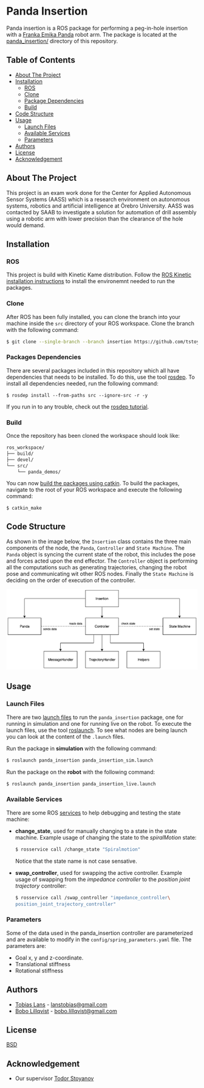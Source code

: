 # Panda Insertion
Panda insertion is a ROS package for performing a peg-in-hole insertion with a [Franka Emika Panda](https://www.franka.de/panda/) robot arm. The package is located at the [panda_insertion/](/panda_insertion) directory of this repository.

## Table of Contents
* [About The Project](#about-the-project)
* [Installation](#installation)
    * [ROS](#ros)
    * [Clone](#clone)
    * [Package Dependencies](#packages-dependencies)
    * [Build](#build)
* [Code Structure](#code-structure)
* [Usage](#usage)
    * [Launch Files](#launch-files)
    * [Available Services](#available-services)
    * [Parameters](#parameters)
* [Authors](#authors)
* [License](#license)
* [Acknowledgement](#acknowledgement)

## About The Project
This project is an exam work done for the Center for Applied Autonomous Sensor Systems (AASS) which is a research environment on autonomous systems, robotics and artificial intelligence at Örebro University. AASS was contacted by SAAB to investigate a solution for automation of drill assembly using a robotic arm with lower precision than the clearance of the hole would demand.

## Installation

### ROS
This project is build with Kinetic Kame distribution. Follow the [ROS Kinetic installation instructions](http://wiki.ros.org/kinetic/Installation) to install the environemnt needed to run the packages.

### Clone
After ROS has been fully installed, you can clone the branch into your machine inside the `src` directory of your ROS workspace. Clone the branch with the following command:
```bash
$ git clone --single-branch --branch insertion https://github.com/tstoyanov/panda_demos
```

### Packages Dependencies
There are several packages included in this repository which all have dependencies that needs to be installed. To do this, use the tool [rosdep](http://wiki.ros.org/rosdep). To install all dependencies needed, run the following command:
```
$ rosdep install --from-paths src --ignore-src -r -y
```
If you run in to any trouble, check out the [rosdep tutorial](http://wiki.ros.org/ROS/Tutorials/rosdep).

### Build
Once the repository has been cloned the workspace should look like:
```
ros_workspace/
├── build/
├── devel/
└── src/
    └── panda_demos/
```
You can now [build the packages using catkin](http://wiki.ros.org/ROS/Tutorials/BuildingPackages). To build the packages, navigate to the root of your ROS workspace and execute the following command:

```
$ catkin_make
```

## Code Structure
As shown in the image below, the `Insertion` class contains the three main components of the node, the `Panda`, `Controller` and `State Machine`. The `Panda` object is syncing the current state of the robot, this includes the pose and forces acted upon the end effector. The `Controller` object is performing all the computations such as generating trajectories, changing the robot pose and communicating wit other ROS nodes. Finally the `State Machine` is deciding on the order of execution of the controller.

![](/panda_insertion/meta/class_diagram_simple.png)

## Usage
### Launch Files
There are two [launch files](http://wiki.ros.org/roslaunch/XML) to run the `panda_insertion` package, one for running in simulation and one for running live on the robot. To execute the launch files, use the tool [roslaunch](http://wiki.ros.org/roslaunch). To see what nodes are being launch you can look at the content of the `.launch` files.

Run the package in **simulation** with the following command:
```bash
$ roslaunch panda_insertion panda_insertion_sim.launch
```

Run the package on the **robot** with the following command:
```bash
$ roslaunch panda_insertion panda_insertion_live.launch
```

### Available Services
There are some ROS [services](http://wiki.ros.org/Services) to help debugging and testing the state machine:
- **change_state**, used for manually changing to a state in the state machine. Example usage of changing the state to the *spiralMotion* state:
    ```bash
    $ rosservice call /change_state "Spiralmotion"
    ```
    Notice that the state name is not case sensative.

- **swap_controller**, used for swapping the active controller. Example usage of swapping from the *impedance controller* to the *position joint trajectory* controller:
    ```bash
    $ rosservice call /swap_controller "impedance_controller\
    position_joint_trajectory_controller"
    ```

### Parameters
Some of the data used in the panda_insertion controller are parameterized and are available to modify in the `config/spring_parameters.yaml` file. The parameters are:
- Goal x, y and z-coordinate.
- Translational stiffness
- Rotational stiffness

## Authors
- [Tobias Lans](https://github.com/lanstobias) - [lanstobias@gmail.com](mailto:lanstobias@gmail.com)
- [Bobo Lillqvist](https://github.com/BoboLillqvist) - [bobo.lillqvist@gmail.com](mailto:bobo.lillqvist@gmail.com)

## License
[BSD](https://github.com/tstoyanov/panda_demos/blob/insertion/LICENSE.md)

## Acknowledgement 
- Our supervisor [Todor Stoyanov](https://github.com/tstoyanov)
